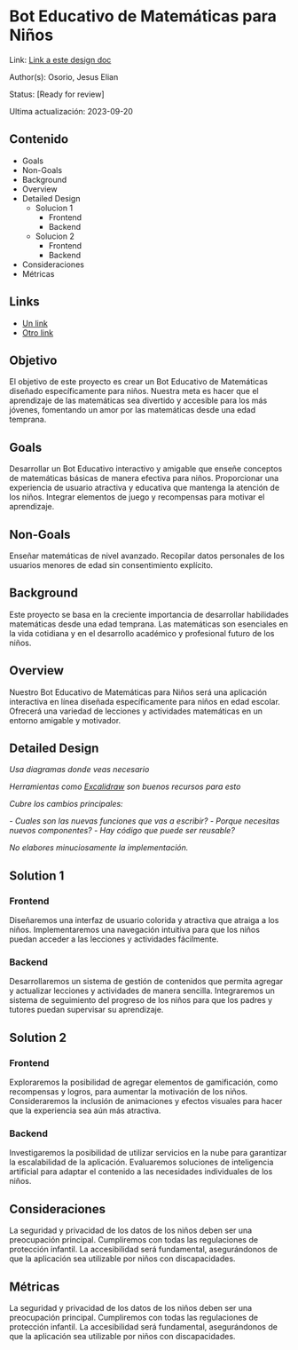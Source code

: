 # Bot Educativo de Matemáticas para Niños

Link: [Link a este design doc](#)

Author(s): Osorio, Jesus Elian

Status: [Ready for review]

Ultima actualización: 2023-09-20

## Contenido

- Goals
- Non-Goals
- Background
- Overview
- Detailed Design
  - Solucion 1
    - Frontend
    - Backend
  - Solucion 2
    - Frontend
    - Backend
- Consideraciones
- Métricas

## Links

- [Un link](#)
- [Otro link](#)

## Objetivo

El objetivo de este proyecto es crear un Bot Educativo de Matemáticas diseñado específicamente para niños. Nuestra meta es hacer que el aprendizaje de las matemáticas sea divertido y accesible para los más jóvenes, fomentando un amor por las matemáticas desde una edad temprana.

## Goals

Desarrollar un Bot Educativo interactivo y amigable que enseñe conceptos de matemáticas básicas de manera efectiva para niños.
Proporcionar una experiencia de usuario atractiva y educativa que mantenga la atención de los niños.
Integrar elementos de juego y recompensas para motivar el aprendizaje.

## Non-Goals

Enseñar matemáticas de nivel avanzado.
Recopilar datos personales de los usuarios menores de edad sin consentimiento explícito.

## Background

Este proyecto se basa en la creciente importancia de desarrollar habilidades matemáticas desde una edad temprana. Las matemáticas son esenciales en la vida cotidiana y en el desarrollo académico y profesional futuro de los niños.

## Overview

Nuestro Bot Educativo de Matemáticas para Niños será una aplicación interactiva en línea diseñada específicamente para niños en edad escolar. Ofrecerá una variedad de lecciones y actividades matemáticas en un entorno amigable y motivador.

## Detailed Design

_Usa diagramas donde veas necesario_

_Herramientas como [Excalidraw](https://excalidraw.com) son buenos recursos para esto_

_Cubre los cambios principales:_

_- Cuales son las nuevas funciones que vas a escribir?_
_- Porque necesitas nuevos componentes?_
_- Hay código que puede ser reusable?_

_No elabores minuciosamente la implementación._

## Solution 1

### Frontend

Diseñaremos una interfaz de usuario colorida y atractiva que atraiga a los niños.
Implementaremos una navegación intuitiva para que los niños puedan acceder a las lecciones y actividades fácilmente.

### Backend

Desarrollaremos un sistema de gestión de contenidos que permita agregar y actualizar lecciones y actividades de manera sencilla.
Integraremos un sistema de seguimiento del progreso de los niños para que los padres y tutores puedan supervisar su aprendizaje.

## Solution 2

### Frontend

Exploraremos la posibilidad de agregar elementos de gamificación, como recompensas y logros, para aumentar la motivación de los niños.
Consideraremos la inclusión de animaciones y efectos visuales para hacer que la experiencia sea aún más atractiva.

### Backend

Investigaremos la posibilidad de utilizar servicios en la nube para garantizar la escalabilidad de la aplicación.
Evaluaremos soluciones de inteligencia artificial para adaptar el contenido a las necesidades individuales de los niños.

## Consideraciones

La seguridad y privacidad de los datos de los niños deben ser una preocupación principal. Cumpliremos con todas las regulaciones de protección infantil.
La accesibilidad será fundamental, asegurándonos de que la aplicación sea utilizable por niños con discapacidades.

## Métricas

La seguridad y privacidad de los datos de los niños deben ser una preocupación principal. Cumpliremos con todas las regulaciones de protección infantil.
La accesibilidad será fundamental, asegurándonos de que la aplicación sea utilizable por niños con discapacidades.
